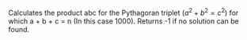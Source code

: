 Calculates the product abc for the Pythagoran triplet ($a^2 + b^2 = c^2$) for which a + b + c = n (In this case 1000).
Returns -1 if no solution can be found.
